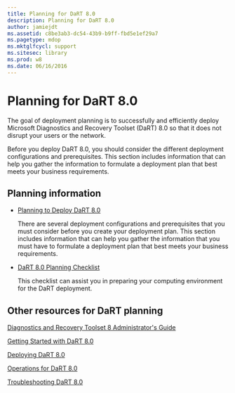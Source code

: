 ```yaml
---
title: Planning for DaRT 8.0
description: Planning for DaRT 8.0
author: jamiejdt
ms.assetid: c8be3ab3-dc54-43b9-b9ff-fbd5e1ef29a7
ms.pagetype: mdop
ms.mktglfcycl: support
ms.sitesec: library
ms.prod: w8
ms.date: 06/16/2016
---
```



# Planning for DaRT 8.0


The goal of deployment planning is to successfully and efficiently deploy Microsoft Diagnostics and Recovery Toolset (DaRT) 8.0 so that it does not disrupt your users or the network.

Before you deploy DaRT 8.0, you should consider the different deployment configurations and prerequisites. This section includes information that can help you gather the information to formulate a deployment plan that best meets your business requirements.

## Planning information


-   [Planning to Deploy DaRT 8.0](planning-to-deploy-dart-80-dart-8.md)

    There are several deployment configurations and prerequisites that you must consider before you create your deployment plan. This section includes information that can help you gather the information that you must have to formulate a deployment plan that best meets your business requirements.

-   [DaRT 8.0 Planning Checklist](dart-80-planning-checklist-dart-8.md)

    This checklist can assist you in preparing your computing environment for the DaRT deployment.

## <a href="" id="other-resources-for-dart-planning-"></a>Other resources for DaRT planning


[Diagnostics and Recovery Toolset 8 Administrator's Guide](index.md)

[Getting Started with DaRT 8.0](getting-started-with-dart-80-dart-8.md)

[Deploying DaRT 8.0](deploying-dart-80-dart-8.md)

[Operations for DaRT 8.0](operations-for-dart-80-dart-8.md)

[Troubleshooting DaRT 8.0](troubleshooting-dart-80-dart-8.md)

 

 





